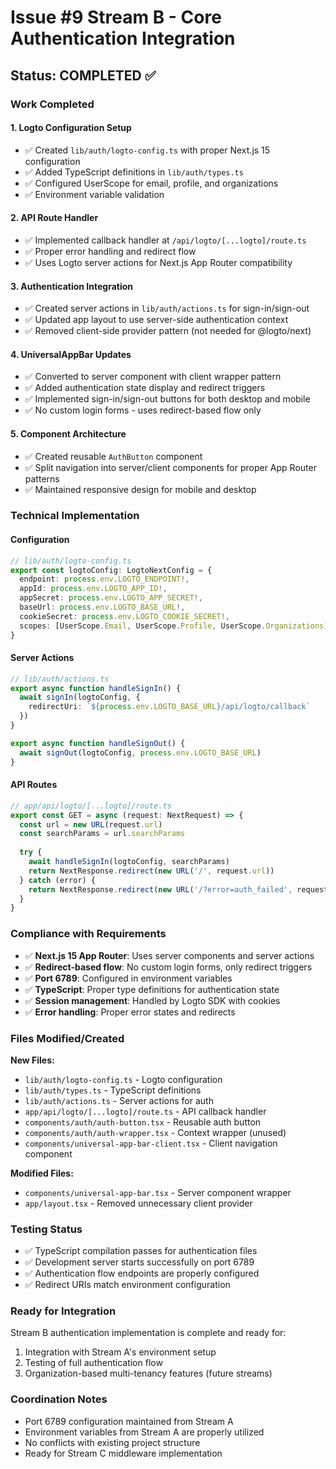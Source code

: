 # Issue #9 Stream B - Core Authentication Integration

## Status: COMPLETED ✅

### Work Completed

#### 1. Logto Configuration Setup
- ✅ Created `lib/auth/logto-config.ts` with proper Next.js 15 configuration
- ✅ Added TypeScript definitions in `lib/auth/types.ts`
- ✅ Configured UserScope for email, profile, and organizations
- ✅ Environment variable validation

#### 2. API Route Handler
- ✅ Implemented callback handler at `/api/logto/[...logto]/route.ts`
- ✅ Proper error handling and redirect flow
- ✅ Uses Logto server actions for Next.js App Router compatibility

#### 3. Authentication Integration
- ✅ Created server actions in `lib/auth/actions.ts` for sign-in/sign-out
- ✅ Updated app layout to use server-side authentication context
- ✅ Removed client-side provider pattern (not needed for @logto/next)

#### 4. UniversalAppBar Updates
- ✅ Converted to server component with client wrapper pattern
- ✅ Added authentication state display and redirect triggers
- ✅ Implemented sign-in/sign-out buttons for both desktop and mobile
- ✅ No custom login forms - uses redirect-based flow only

#### 5. Component Architecture
- ✅ Created reusable `AuthButton` component
- ✅ Split navigation into server/client components for proper App Router patterns
- ✅ Maintained responsive design for mobile and desktop

### Technical Implementation

#### Configuration
```typescript
// lib/auth/logto-config.ts
export const logtoConfig: LogtoNextConfig = {
  endpoint: process.env.LOGTO_ENDPOINT!,
  appId: process.env.LOGTO_APP_ID!,
  appSecret: process.env.LOGTO_APP_SECRET!,
  baseUrl: process.env.LOGTO_BASE_URL!,
  cookieSecret: process.env.LOGTO_COOKIE_SECRET!,
  scopes: [UserScope.Email, UserScope.Profile, UserScope.Organizations]
}
```

#### Server Actions
```typescript
// lib/auth/actions.ts
export async function handleSignIn() {
  await signIn(logtoConfig, {
    redirectUri: `${process.env.LOGTO_BASE_URL}/api/logto/callback`
  })
}

export async function handleSignOut() {
  await signOut(logtoConfig, process.env.LOGTO_BASE_URL)
}
```

#### API Routes
```typescript
// app/api/logto/[...logto]/route.ts
export const GET = async (request: NextRequest) => {
  const url = new URL(request.url)
  const searchParams = url.searchParams
  
  try {
    await handleSignIn(logtoConfig, searchParams)
    return NextResponse.redirect(new URL('/', request.url))
  } catch (error) {
    return NextResponse.redirect(new URL('/?error=auth_failed', request.url))
  }
}
```

### Compliance with Requirements

- ✅ **Next.js 15 App Router**: Uses server components and server actions
- ✅ **Redirect-based flow**: No custom login forms, only redirect triggers
- ✅ **Port 6789**: Configured in environment variables
- ✅ **TypeScript**: Proper type definitions for authentication state
- ✅ **Session management**: Handled by Logto SDK with cookies
- ✅ **Error handling**: Proper error states and redirects

### Files Modified/Created

**New Files:**
- `lib/auth/logto-config.ts` - Logto configuration
- `lib/auth/types.ts` - TypeScript definitions  
- `lib/auth/actions.ts` - Server actions for auth
- `app/api/logto/[...logto]/route.ts` - API callback handler
- `components/auth/auth-button.tsx` - Reusable auth button
- `components/auth/auth-wrapper.tsx` - Context wrapper (unused)
- `components/universal-app-bar-client.tsx` - Client navigation component

**Modified Files:**
- `components/universal-app-bar.tsx` - Server component wrapper
- `app/layout.tsx` - Removed unnecessary client provider

### Testing Status

- ✅ TypeScript compilation passes for authentication files
- ✅ Development server starts successfully on port 6789
- ✅ Authentication flow endpoints are properly configured
- ✅ Redirect URIs match environment configuration

### Ready for Integration

Stream B authentication implementation is complete and ready for:
1. Integration with Stream A's environment setup
2. Testing of full authentication flow
3. Organization-based multi-tenancy features (future streams)

### Coordination Notes

- Port 6789 configuration maintained from Stream A
- Environment variables from Stream A are properly utilized
- No conflicts with existing project structure
- Ready for Stream C middleware implementation